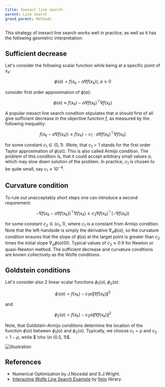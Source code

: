 ```yaml
---
title: Inexact line search
parent: Line search
grand_parent: Methods
---
```


This strategy of inexact line search works well in practice, as well as it has the following geometric interpretation:

## Sufficient decrease

Let's consider the following scalar function while being at a specific point of $x_k$: 

$$
\phi(\alpha) = f(x_k - \alpha\nabla f(x_k)), \alpha \geq 0
$$

consider first order approximation of  $\phi(\alpha)$:

$$
\phi(\alpha) \approx f(x_k) - \alpha\nabla f(x_k)^\top \nabla f(x_k)
$$

A popular inexact line search condition stipulates that $\alpha$ should first of all give sufficient decrease in the objective function $f$, as measured by the following inequality:

$$
f(x_k - \alpha \nabla f (x_k)) \leq f(x_k) - c_1 \cdot \alpha\nabla f(x_k)^\top \nabla f(x_k)
$$

for some constant $c_1 \in (0,1)$. (Note, that $c_1 = 1$ stands for the first order Taylor approximation of $\phi(\alpha)$). This is also called Armijo condition. The problem of this condition is, that it could accept arbitrary small values $\alpha$, which may slow down solution of the problem. In practice, $c_1$ is chosen to be quite small, say $c_1 \approx 10^{−4}$.

## Curvature condition

To rule out unacceptably short steps one can introduce a second requirement:

$$
-\nabla f (x_k - \alpha \nabla f(x_k))^\top \nabla f(x_k) \geq c_2 \nabla f(x_k)^\top(- \nabla f(x_k))
$$

for some constant $c_2 \in (c_1,1)$, where $c_1$ is a constant from Armijo condition. Note that the left-handside is simply the derivative $\nabla_\alpha \phi(\alpha)$, so the curvature condition ensures that the slope of $\phi(\alpha)$ at the target point is greater than $c_2$ times the initial slope $\nabla_\alpha \phi(\alpha)(0)$. Typical values of $c_2 \approx 0.9$ for Newton or quasi-Newton method. The sufficient decrease and curvature conditions are known collectively as the Wolfe conditions.

## Goldstein conditions

Let's consider also 2 linear scalar functions $\phi_1(\alpha), \phi_2(\alpha)$:

$$
\phi_1(\alpha) = f(x_k) - c_1 \alpha \|\nabla f(x_k)\|^2
$$

and

$$
\phi_2(\alpha) = f(x_k) - c_2 \alpha \|\nabla f(x_k)\|^2
$$

Note, that Goldstein-Armijo conditions determine the location of the function $\phi(\alpha)$ between $\phi_1(\alpha)$ and $\phi_2(\alpha)$. Typically, we choose $c_1 = \rho$ and $c_2 = 1 - \rho$, while $ \rho \in (0.5, 1)$.

![Illustration](backtracking.svg)

## References

* Numerical Optimization by J.Nocedal and S.J.Wright.
* [Interactive Wolfe Line Search Example](./wolfe_fmin.html) by [fmin](https://github.com/benfred/fmin) library.

